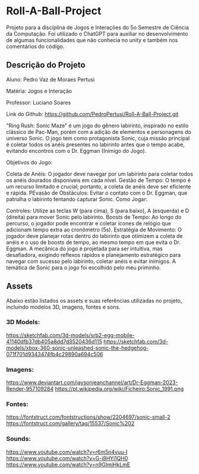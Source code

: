 # Roll-A-Ball-Project
Projeto para a disciplina de Jogos e Interações do 5o Semestre de Ciência da Computação.
Foi utilizado o ChatGPT para auxiliar no desenvolvimento de algumas funcionalidades que não conhecia no unity e também nos comentários do código.

## Descrição do Projeto

Aluno: Pedro Vaz de Moraes Pertusi

Matéria: Jogos e Interação

Professor: Luciano Soares

Link do Github: https://github.com/PedroPertusi/Roll-A-Ball-Project.git

"Ring Rush: Sonic Maze" é um jogo do gênero labirinto, inspirado no estilo clássico de Pac-Man, porém com a adição de elementos e personagens do universo Sonic. O jogo tem como protagonista Sonic, cuja missão principal é coletar todos os anéis presentes no labirinto antes que o tempo acabe, evitando encontros com o Dr. Eggman (Inimigo do Jogo).

Objetivos do Jogo:

Coleta de Anéis: O jogador deve navegar por um labirinto para coletar todos os anéis dourados disponíveis em cada nível.
Gestão de Tempo: O tempo é um recurso limitado e crucial; portanto, a coleta de anéis deve ser eficiente e rápida. PEvasão de Obstáculos: Evitar o contato com o Dr. Eggman, que patrulha o labirinto tentando capturar Sonic.
Como Jogar:

Controles: Utilize as teclas W (para cima), S (para baixo), A (esquerda) e D (direita) para mover Sonic pelo labirinto.
Boosts de Tempo: Ao longo do percurso, o jogador pode encontrar e coletar ícones de relógio que adicionam tempo extra ao cronômetro (5s).
Estratégia de Movimento: O jogador deve planejar rotas dentro do labirinto que otimizem a coleta de anéis e o uso de boosts de tempo, ao mesmo tempo em que evita o Dr. Eggman.
A mecânica do jogo é projetada para ser intuitiva, mas desafiadora, exigindo reflexos rápidos e planejamento estratégico para navegar com sucesso pelo labirinto, coletar anéis e evitar inimigos. A temática de Sonic para o jogo foi escolhido pelo meu priminho. 

## Assets
Abaixo estão listados os assets e suas referências utilizadas no projeto, incluindo modelos 3D, imagens, fontes e sons.

### 3D Models:
https://sketchfab.com/3d-models/srb2-egg-mobile-41140dfb37db405a8dd7d3520436d115
https://sketchfab.com/3d-models/xbox-360-sonic-unleashed-sonic-the-hedgehog-071f701d9343474fb4c29890a694c506

### Imagens:
https://www.deviantart.com/jaysonjeanchannel/art/Dr-Eggman-2023-Render-957109284
https://pt.wikipedia.org/wiki/Ficheiro:Sonic_1991.png

### Fontes:
https://fontstruct.com/fontstructions/show/2204697/sonic-small-2
https://fontstruct.com/gallery/tag/15537/Sonic%202

### Sounds:
https://www.youtube.com/watch?v=r6m5n4vuu-I
https://www.youtube.com/watch?v=G-i8HYi1QH0
https://www.youtube.com/watch?v=n9GImjHkLmE